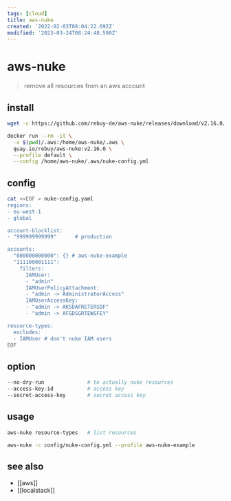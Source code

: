 ```yaml
---
tags: [cloud]
title: aws-nuke
created: '2022-02-03T08:04:22.692Z'
modified: '2023-03-24T08:24:48.590Z'
---
```


# aws-nuke

> remove all resources from an aws account

## install

```sh
wget -c https://github.com/rebuy-de/aws-nuke/releases/download/v2.16.0/aws-nuke-v2.16.0-linux-amd64.tar.gz -O - | sudo tar -xz -C $HOME/bin

docker run --rm -it \
  -v $(pwd)/.aws:/home/aws-nuke/.aws \
  quay.io/rebuy/aws-nuke:v2.16.0 \
  --profile default \
  --config /home/aws-nuke/.aws/nuke-config.yml
```

## config

```sh
cat <<EOF > nuke-config.yaml
regions:
- eu-west-1
- global

account-blocklist:
- "999999999999"      # production

accounts:
  "000000000000": {} # aws-nuke-example
  "111100001111":
    filters:
      IAMUser:
      - "admin"
      IAMUserPolicyAttachment:
      - "admin -> AdministratorAccess"
      IAMUserAccessKey:
      - "admin -> AKSDAFRETERSDF"
      - "admin -> AFGDSGRTEWSFEY"

resource-types:
  excludes:
  - IAMUser # don't nuke IAM users
EOF
```

## option

```sh
--no-dry-run              # to actually nuke resources
--access-key-id           # access key
--secret-access-key       # secret access key
```

## usage

```sh
aws-nuke resource-types   # list resources

aws-nuke -c config/nuke-config.yml --profile aws-nuke-example
```

## see also

- [[aws]]
- [[localstack]]

